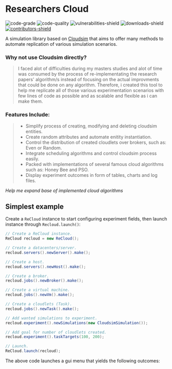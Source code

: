<!-- 
Useful links
code inspector          | https://code-inspector.com 
create shields          | https://shields.io
markdown ref style      | https://markdownguide.org/basic-syntax/#reference-style-links 
-->

<!-- variable definition -->
<!-- shields -->
[contributors-shield]: https://img.shields.io/github/contributors/cypherskar/ReCLoud?style=flat-square
[contributors-url]: https://github.com/cypherskar/ReCloud/graphs/contributors
[downloads-shield]: https://img.shields.io/github/downloads/cypherskar/ReCloud/total?style=flat-square
[vulnerabilities-shield]: https://img.shields.io/snyk/vulnerabilities/github/cypherskar/recloud?style=flat-square
[code-grade]: https://www.code-inspector.com/project/24753/status/svg
[code-quality]: https://www.code-inspector.com/project/24753/score/svg
<!-- references -->
[Cloudsim]: https://github.com/Cloudslab/cloudsim/tree/cloudsim-4.0


<!-- entry -->
# Researchers Cloud 
![code-grade]
![code-quality]
![vulnerabilities-shield]
![downloads-shield]
[![contributors-shield]][contributors-url]

<!-- description -->
A simulation library based on [Cloudsim] that aims to offer many methods to automate replication of various simulation scenarios.

### Why not use Cloudsim directly?
> I faced alot of difficulties during my masters studies and alot of time was consumed by the process of re-implementating the research papers' algorithm/s instead of focusing on the actual improvments that could be done on any algorithm. Therefore, i created this tool to help me replicate all of those various experimentation scenarios with few lines of code as possible and as scalable and flexible as i can make them.

### Features Include:
> - Simplify process of creating, modifying and deleting cloudsim entities.
> - Create random attributes and automate enitity instantiation.
> - Control the distribution of created cloudlets over brokers, such as: Even or Random.
> - Integrate scheduling algorithms and control cloudsim process easily.
> - Packed with implementations of several famous cloud algorithms such as: Honey Bee and PSO.
> - Display experiment outcomes in form of tables, charts and log files.

_Help me expand base of implemented cloud algorithms_

## Simplest example
Create a `ReCloud` instance to start configuring experiment fields, then launch instance through `Recloud.launch()`:
```java
// Create a ReCloud instance.
ReCloud recloud = new ReCloud();

// Create a datacenters/server.
recloud.servers().newServer().make();

// Create a host.
recloud.servers().newHost().make();

// Create a broker.
recloud.jobs().newBroker().make();

// Create a virtual machine.
recloud.jobs().newVm().make();

// Create a cloudlets (Task).
recloud.jobs().newTask().make();

// Add wanted simulations to experiment.
recloud.experiment().newSimulations(new CloudsimSimulation());

// Add goal for number of cloudlets created.
recloud.experiment().taskTargets(100, 200);

// Launch.
ReCloud.launch(recloud);
```
The above code launches a gui menu that yields the following outcomes:
